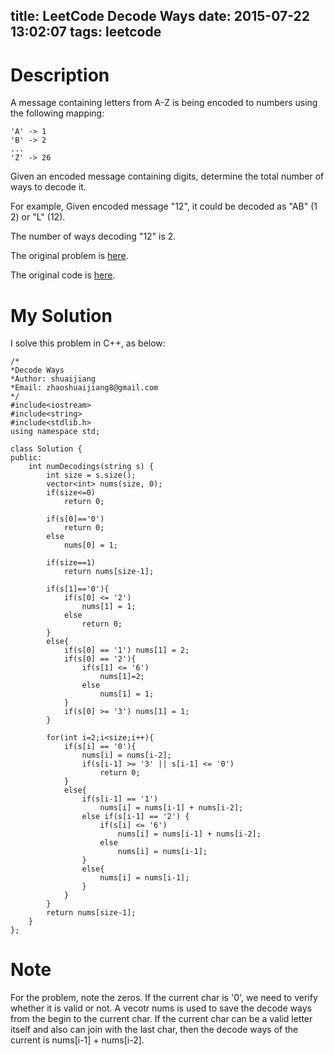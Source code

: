 title: LeetCode Decode Ways
date: 2015-07-22 13:02:07
tags: leetcode
---


# Description
A message containing letters from A-Z is being encoded to numbers using the following mapping:

	'A' -> 1
	'B' -> 2
	...
	'Z' -> 26

Given an encoded message containing digits, determine the total number of ways to decode it.

For example,
Given encoded message "12", it could be decoded as "AB" (1 2) or "L" (12).

The number of ways decoding "12" is 2.

The original problem is [here](https://leetcode.com/problems/decode-ways/ "Problem").

The original code is [here](https://github.com/shuaijiang/LeetCode/blob/master/DecodeWays.cpp "Code").
<!--more-->

# My Solution
I solve this problem in C++, as below:
	
	/*
	*Decode Ways
	*Author: shuaijiang
	*Email: zhaoshuaijiang8@gmail.com
	*/
	#include<iostream>
	#include<string>
	#include<stdlib.h>
	using namespace std;
	
	class Solution {
	public:
	    int numDecodings(string s) {
	        int size = s.size();
			vector<int> nums(size, 0);
	        if(size<=0)
	        	return 0;
	    	
			if(s[0]=='0')
	    		return 0;
	    	else
	    		nums[0] = 1;
	        
			if(size==1)
				return nums[size-1];
	        
	        if(s[1]=='0'){
				if(s[0] <= '2')
					nums[1] = 1;
				else
					return 0;
	        }
	        else{
	        	if(s[0] == '1') nums[1] = 2;
		        if(s[0] == '2'){
		        	if(s[1] <= '6') 
						nums[1]=2;
		        	else
						nums[1] = 1;
		        }
				if(s[0] >= '3') nums[1] = 1;
	        }
	        
			for(int i=2;i<size;i++){
				if(s[i] == '0'){
					nums[i] = nums[i-2];
					if(s[i-1] >= '3' || s[i-1] <= '0')
						return 0;
				}
				else{
					if(s[i-1] == '1')
						nums[i] = nums[i-1] + nums[i-2];
					else if(s[i-1] == '2') {
						if(s[i] <= '6')
							nums[i] = nums[i-1] + nums[i-2];
						else
							nums[i] = nums[i-1];
					}
					else{
						nums[i] = nums[i-1];
					}
				}
			}
			return nums[size-1];
	    }
	};

# Note
For the problem, note the zeros. If the current char is '0', we need to verify whether it is valid or not. A vecotr nums is used to save the decode ways from the begin to the current char. If the current char can be a valid letter itself and also can join with the last char, then the decode ways of the current is nums[i-1] + nums[i-2].   
